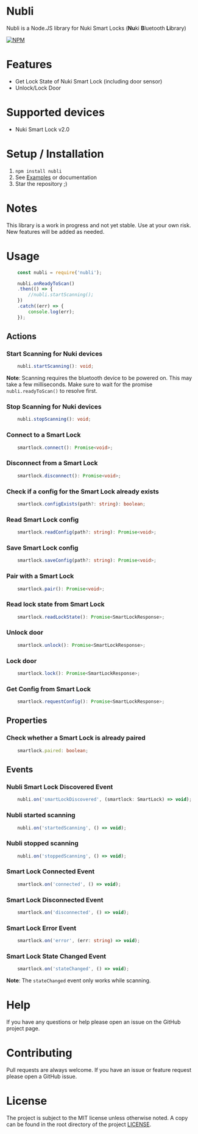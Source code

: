 # Nubli

Nubli is a Node.JS library for Nuki Smart Locks (**Nu**ki **B**luetooth **Li**brary)

[![NPM](https://nodei.co/npm/nubli.png?compact=true)](https://npmjs.org/package/nubli)

# Features
* Get Lock State of Nuki Smart Lock (including door sensor)
* Unlock/Lock Door

# Supported devices
- Nuki Smart Lock v2.0

# Setup / Installation
1. `npm install nubli`
2. See [Examples](examples/) or documentation
3. Star the repository ;)

# Notes
This library is a work in progress and not yet stable. Use at your own risk. New features will be added as needed.

# Usage
```typescript
    const nubli = require('nubli');

    nubli.onReadyToScan()
    .then(() => {
        //nubli.startScanning();
    })
    .catch((err) => {
        console.log(err);
    });
```

## Actions

### Start Scanning for Nuki devices
```typescript
    nubli.startScanning(): void;
```

**Note**: Scanning requires the bluetooth device to be powered on. This may take a few milliseconds. Make sure to wait for the promise ```nubli.readyToScan()``` to resolve first.

### Stop Scanning for Nuki devices
```typescript
    nubli.stopScanning(): void;
```

### Connect to a Smart Lock
```typescript
    smartlock.connect(): Promise<void>;
```

### Disconnect from a Smart Lock
```typescript
    smartlock.disconnect(): Promise<void>;
```

### Check if a config for the Smart Lock already exists
```typescript
    smartlock.configExists(path?: string): boolean;
```

### Read Smart Lock config
```typescript
    smartlock.readConfig(path?: string): Promise<void>;
```

### Save Smart Lock config
```typescript
    smartlock.saveConfig(path?: string): Promise<void>;
```

### Pair with a Smart Lock
```typescript
    smartlock.pair(): Promise<void>;
```

### Read lock state from Smart Lock
```typescript
    smartlock.readLockState(): Promise<SmartLockResponse>;
```

### Unlock door
```typescript
    smartlock.unlock(): Promise<SmartLockResponse>;
```

### Lock door
```typescript
    smartlock.lock(): Promise<SmartLockResponse>;
```

### Get Config from Smart Lock
```typescript
    smartlock.requestConfig(): Promise<SmartLockResponse>;
```

## Properties

### Check whether a Smart Lock is already paired
```typescript
    smartlock.paired: boolean;
```
## Events

### Nubli Smart Lock Discovered Event
```typescript
    nubli.on('smartLockDiscovered', (smartlock: SmartLock) => void);
```

### Nubli started scanning
```typescript
    nubli.on('startedScanning', () => void);
```

### Nubli stopped scanning
```typescript
    nubli.on('stoppedScanning', () => void);
```

### Smart Lock Connected Event
```typescript
    smartlock.on('connected', () => void);
```

### Smart Lock Disconnected Event
```typescript
    smartlock.on('disconnected', () => void);
```

### Smart Lock Error Event
```typescript
    smartlock.on('error', (err: string) => void);
```

### Smart Lock State Changed Event
```typescript
    smartlock.on('stateChanged', () => void);
```

**Note**: The `stateChanged` event only works while scanning.

# Help
If you have any questions or help please open an issue on the GitHub project page.

# Contributing
Pull requests are always welcome. If you have an issue or feature request please open a GitHub issue.

# License
The project is subject to the MIT license unless otherwise noted. A copy can be found in the root directory of the project [LICENSE](LICENSE).
